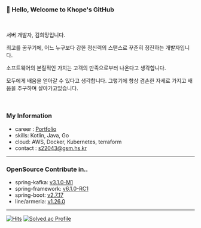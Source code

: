 ### 👋 Hello, Welcome to Khope's GitHub

<br>

 서버 개발자, 김희망입니다.
  
 최고를 꿈꾸기에, 어느 누구보다 강한 정신력의 스탠스로 꾸준히 정진하는 개발자입니다.

 소프트웨어의 본질적인 가치는 고객의 만족으로부터 나온다고 생각합니다.

 모두에게 배움을 얻아갈 수 있다고 생각합니다. 그렇기에 항상 겸손한 자세로 가지고 배움을 추구하며 살아가고있습니다.

<br>

### My Information

- career : [Portfolio](https://esperer.notion.site/7bfaadd95dc2420198988a89b1de168c?pvs=4)
- skills: Kotlin, Java, Go
- cloud: AWS, Docker, Kubernetes, terraform
- contact : s22043@gsm.hs.kr

---

### OpenSource Contribute in..

- spring-kafka: [v3.1.0-M1](https://github.com/spring-projects/spring-kafka/releases/tag/v3.1.0-M1)  
- spring-framework: [v6.1.0-RC1](https://github.com/spring-projects/spring-framework/pull/31264)
- spring-boot: [v2.7.17](https://github.com/spring-projects/spring-boot/pull/37491)
- line/armeria: [v1.26.0](https://github.com/line/armeria/pull/5201)

---

[![Hits](https://hits.seeyoufarm.com/api/count/incr/badge.svg?url=https://github.com/esperar&count_bg=%239576FF&title_bg=%23555555&icon=kotlin.svg&icon_color=%23E7E7E7&title=hits&edge_flat=false)](https://hits.seeyoufarm.com) [![Solved.ac Profile](http://mazassumnida.wtf/api/mini/generate_badge?boj=huemang)](https://solved.ac/huemang) 
